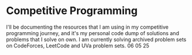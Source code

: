 # Competitive Programming
I'll be documenting the resources that I am using in my competitive programming journey, and it's my personal code dump of solutions and problems that I solve on own. I am currently solving archived problem sets on CodeForces, LeetCode and UVa problem sets. 06 05 25
